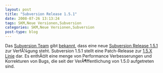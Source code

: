 ```yaml
---
layout: post
title: "Subversion Release 1.5.1"
date: 2008-07-26 13:13:24
tags: SKM,Neue Versionen,Subversion
categories: SKM,Neue Versionen,Subversion
post-type: blog
---
```

Das <a href="http://subversion.tigris.org"  title="http://subversion.tigris.org">Subversion Team</a> gibt <a href="http://subversion.tigris.org/servlets/ReadMsg?list=users&msgNo=80427"  title="Announcement">bekannt</a>, dass eine neue <a href="http://svn.collab.net/repos/svn/tags/1.5.1/CHANGES"  title="Changes">Subversion Release 1.5.1</a> zur VerfÃ¼gung steht. 
Subversion 1.5.1 stellt eine Patch-Release zur <a href="http://subversion.tigris.org/svn_1.5_releasenotes.html"  title="Release Notes">1.5.X Linie</a> dar. Es enthÃ¤lt eine menge von Performance Verbesserungen und Korrekturen von Bugs, die seit der VerÃ¶ffentlichung von 1.5.0 aufgetreten sind.